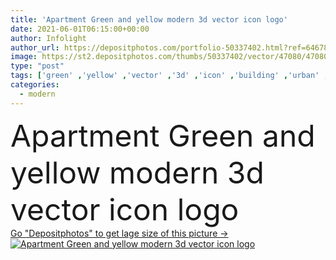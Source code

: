 ```yaml
---
title: 'Apartment Green and yellow modern 3d vector icon logo'
date: 2021-06-01T06:15:00+00:00
author: Infolight
author_url: https://depositphotos.com/portfolio-50337402.html?ref=64678756
image: https://st2.depositphotos.com/thumbs/50337402/vector/47080/470804872/api_thumb_450.jpg?forcejpeg=true
type: "post"
tags: ['green' ,'yellow' ,'vector' ,'3d' ,'icon' ,'building' ,'urban' ,'property' ,'apartment' ,'block' ,'residential' ,'logo' ,'flats' ,'eps' ,'premium' ,'real estate' ,'architecture and city' ]
categories: 
  - modern
---
```

<div aling="center">
            <font size="60"> Apartment Green and yellow modern 3d vector icon logo</font>   
</div>
<div>
    <a href='https://st2.depositphotos.com/thumbs/50337402/vector/47080/470804872/api_thumb_450.jpg?forcejpeg=true?ref=64678756' target=_blank > Go "Depositphotos" to get lage size of this picture ->
        <img href='https://st2.depositphotos.com/thumbs/50337402/vector/47080/470804872/api_thumb_450.jpg?forcejpeg=true?ref=64678756' src='https://st2.depositphotos.com/50337402/47080/v/950/depositphotos_470804872-stock-illustration-apartment-green-yellow-modern-vector.jpg?forcejpeg=true' alt='Apartment Green and yellow modern 3d vector icon logo' >
    </a>
</div>
